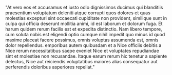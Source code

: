 "At vero eos et accusamus et iusto odio dignissimos ducimus qui blanditiis praesentium voluptatum deleniti atque corrupti quos dolores et quas molestias excepturi sint occaecati cupiditate non provident, similique sunt in culpa qui officia deserunt mollitia animi,
 id est laborum et dolorum fuga. Et harum quidem rerum facilis est et expedita distinctio. Nam libero tempore, cum soluta nobis est eligendi optio cumque nihil impedit quo minus id quod maxime placeat facere possimus, 
 omnis voluptas assumenda est, omnis dolor repellendus. 
 emporibus autem quibusdam et a
 Nice officiis debitis a
 Nice rerum necessitatibus saepe eveniet Nice et voluptates repudiandae sint et molestiae non recusandae. Itaque earum rerum hic tenetur a sapiente delectus, Nice aut reiciendis voluptatibus maiores alias consequatur aut perferendis doloribus asperiores repellat."